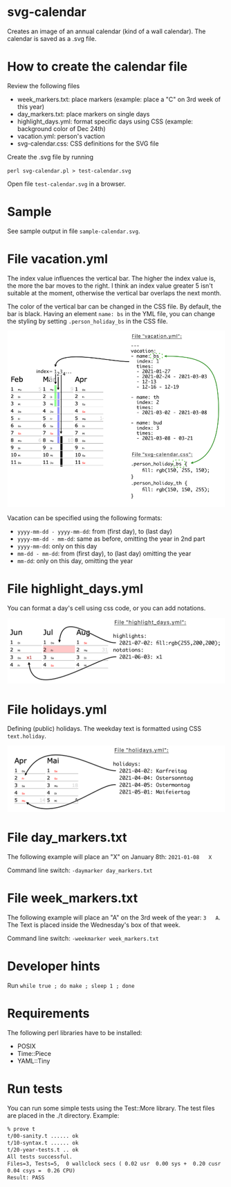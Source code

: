 # svg-calendar

Creates an image of an annual calendar (kind of a wall calendar).
The calendar is saved as a .svg file.


How to create the calendar file
===============================

Review the following files

- week_markers.txt: place markers (example: place a "C" on 3rd week of this year)
- day_markers.txt: place markers on single days
- highlight_days.yml: format specific days using CSS (example: background color of Dec 24th)
- vacation.yml: person's vaction
- svg-calendar.css: CSS definitions for the SVG file

Create the .svg file by running

`perl svg-calendar.pl > test-calendar.svg`

Open file `test-calendar.svg` in a browser.


Sample
======

See sample output in file `sample-calendar.svg`.


File vacation.yml
=================

The index value influences the vertical bar. The higher the index value is, the
more the bar moves to the right. I think an index value greater 5 isn't suitable
at the moment, otherwise the vertical bar overlaps the next month.

The color of the vertical bar can be changed in the CSS file. By default, the
bar is black. Having an element `name: bs` in the YML file, you can change the
styling by setting `.person_holiday_bs` in the CSS file.

![Vacation](documentation/vacation.png)

Vacation can be specified using the following formats:

- `yyyy-mm-dd - yyyy-mm-dd`: from (first day), to (last day)
- `yyyy-mm-dd - mm-dd`: same as before, omitting the year in 2nd part
- `yyyy-mm-dd`: only on this day
- `mm-dd - mm-dd`: from (first day), to (last day) omitting the year
- `mm-dd`: only on this day, omitting the year


File highlight_days.yml
=======================

You can format a day's cell using css code, or you can add notations.

![Highlight days](documentation/highlight_days.png)


File holidays.yml
=================

Defining (public) holidays. The weekday text is formatted using CSS
`text.holiday`.

![Holidays](documentation/holidays.png)


File day_markers.txt
====================

The following example will place an "X" on January 8th: `2021-01-08   X`

Command line switch: `-daymarker day_markers.txt`


File week_markers.txt
=====================

The following example will place an "A" on the 3rd week of the year: `3   A`.
The Text is placed inside the Wednesday's box of that week.

Command line switch: `-weekmarker week_markers.txt`


Developer hints
===============

Run `while true ; do make ; sleep 1 ; done`


Requirements
============

The following perl libraries have to be installed:

- POSIX
- Time::Piece
- YAML::Tiny


Run tests
=========

You can run some simple tests using the Test::More library. The test files are
placed in the ./t directory. Example:

```
% prove t
t/00-sanity.t ...... ok
t/10-syntax.t ...... ok
t/20-year-tests.t .. ok
All tests successful.
Files=3, Tests=5,  0 wallclock secs ( 0.02 usr  0.00 sys +  0.20 cusr  0.04 csys =  0.26 CPU)
Result: PASS
```
